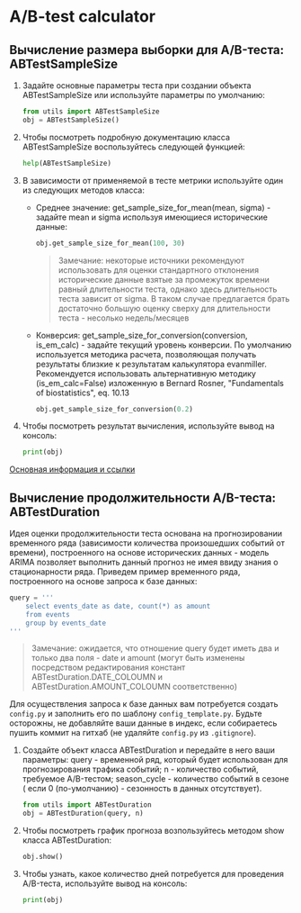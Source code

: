 # A/B-test calculator

## Вычисление размера выборки для A/B-теста: ABTestSampleSize

1. Задайте основные параметры теста при создании объекта ABTestSampleSize или используйте параметры по умолчанию:
   
   ```python
   from utils import ABTestSampleSize 
   obj = ABTestSampleSize()
   ```
   
2. Чтобы посмотреть подробную документацию класса ABTestSampleSize воспользуйтесь следующей функцией:

   ```python
   help(ABTestSampleSize)
   ```
   
4. В зависимости от применяемой в тесте метрики используйте один из следующих методов класса:
   - Среднее значение: get_sample_size_for_mean(mean, sigma) - задайте mean и sigma используя имеющиеся исторические данные:

     ```python
     obj.get_sample_size_for_mean(100, 30)
     ```
     > Замечание: некоторые источники рекомендуют использовать для оценки стандартного отклонения исторические данные взятые за промежуток времени равный длительности теста, однако здесь длительность теста зависит от sigma. В таком случае предлагается брать достаточно большую оценку сверху для длительности теста - несолько недель/месяцев
     
   - Конверсия: get_sample_size_for_conversion(conversion, is_em_calc) - задайте текущий уровень конверсии. По умолчанию используется методика расчета, позволяющая получать результаты близкие к результатам калькулятора evanmiller. Рекомендуется использовать альтернативную методику (is_em_calc=False) изложенную в Bernard Rosner, "Fundamentals of biostatistics", eq. 10.13

     ```python
     obj.get_sample_size_for_conversion(0.2)
     ```
     
5. Чтобы посмотреть результат вычисления, используйте вывод на консоль:

    ```python
    print(obj)
    ```

[Основная информация и ссылки](https://docs.google.com/presentation/d/1nlsR2e3tDegBUPVUJYsS5RrZ4n-Ac0qpj9M-boYFqZU/edit#slide=id.g2d18e0ae14b_0_1)

## Вычисление продолжительности A/B-теста: ABTestDuration

Идея оценки продолжительности теста основана на прогнозировании временного ряда (зависимости количества произошедших событий от времени),
построенного на основе исторических данных - модель ARIMA позволяет выполнить данный прогноз не имея ввиду знания о стационарности ряда.
Приведем пример временного ряда, построенного на основе запроса к базе данных:

   ```python
   query = '''
       select events_date as date, count(*) as amount
       from events
       group by events_date
   '''
   ```
> Замечание: ожидается, что отношение query будет иметь два и только два поля - date и amount (могут быть изменены посредством редактирования 
> констант ABTestDuration.DATE_COLOUMN и ABTestDuration.AMOUNT_COLOUMN соответственно)

Для осуществления запроса к базе данных вам потребуется создать ```config.py``` и заполнить его по шаблону ```config_template.py```.
Будьте осторожны, не добавляйте ваши данные в индекс, если собираетесь пушить коммит на гитхаб (не удаляйте ```config.py``` из ```.gitignore```).

1. Создайте объект класса ABTestDuration и передайте в него ваши параметры: query - временной ряд, который будет использован
для прогнозирования трафика событий; n - количество событий, требуемое A/B-тестом; season_cycle - количество событий в сезоне (
если 0 (по-умолчанию) - сезонность в данных отсутствует).

   ```python
   from utils import ABTestDuration 
   obj = ABTestDuration(query, n)
   ```

2. Чтобы посмотреть график прогноза возпользуйтесь методом show класса ABTestDuration:

   ```python
   obj.show()
   ```

3. Чтобы узнать, какое количество дней потребуется для проведения A/B-теста, используйте вывод на консоль:

   ```python
   print(obj)
   ```

